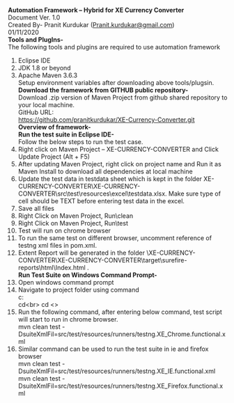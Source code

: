 <b>Automation Framework – Hybrid for XE Currency Converter</b><br>
Document Ver. 1.0<br>
Created By- Pranit Kurdukar (Pranit.kurdukar@gmail.com)<br>
01/11/2020<br>
<b>Tools and PlugIns-</b><br>
The following tools and plugins are required to use automation framework<br>
1.	Eclipse IDE<br>
2.	JDK 1.8 or beyond<br>
3.	Apache Maven 3.6.3<br>
Setup environment variables after downloading above tools/plugsin.<br>
<b>Download the framework from GITHUB public repository-</b><br>
Download .zip version of Maven Project from github shared repository to your local machine.<br>
GitHub URL: <br>
https://github.com/pranitkurdukar/XE-Currency-Converter.git<br>
<b>Overview of framework-</b><br>
<b>Run the test suite in Eclipse IDE-</b><br>
Follow the below steps to run the test case.<br>
1. Right click on Maven Project – XE-CURRENCY-CONVERTER and Click Update Project (Alt + F5)<br>
2.	After updating Maven Project, right click on project name and Run it as Maven Install to download all dependencies at local machine<br>
3.	Update the test data in testdata sheet which is kept in the folder XE-CURRENCY-CONVERTER\XE-CURRENCY-CONVERTER\src\test\resources\excel\testdata.xlsx. Make sure type of cell should be TEXT before entering test data in the excel.<br>
4.	Save all files<br>
5.	Right Click on Maven Project, Run\clean<br>
6.	Right Click on Maven Project, Run\test<br>
7.	Test will run on chrome browser<br>
8.	To run the same test on different browser, uncomment reference of testng xml files in pom.xml. <br>
9.	Extent Report will be generated in the folder \XE-CURRENCY-CONVERTER\XE-CURRENCY-CONVERTER\target\surefire-reports\html\Index.html .  <br>
<b>Run Test Suite on Windows Command Prompt-</b><br>
1.	Open windows command prompt<br>
2.	Navigate to project folder using command<br>
c:<br>
cd\<br>
cd <<project folder path>><br>
3.	Run the following command, after entering below command, test script will start to run in chrome browser. <br>
mvn clean test -DsuiteXmlFil=src/test/resources/runners/testng.XE_Chrome.functional.xml<br>
4.	Similar command can be used to run the test suite in ie and firefox browser<br>
mvn clean test -DsuiteXmlFil=src/test/resources/runners/testng.XE_IE.functional.xml<br>
mvn clean test -DsuiteXmlFil=src/test/resources/runners/testng.XE_Firefox.functional.xml<br>
